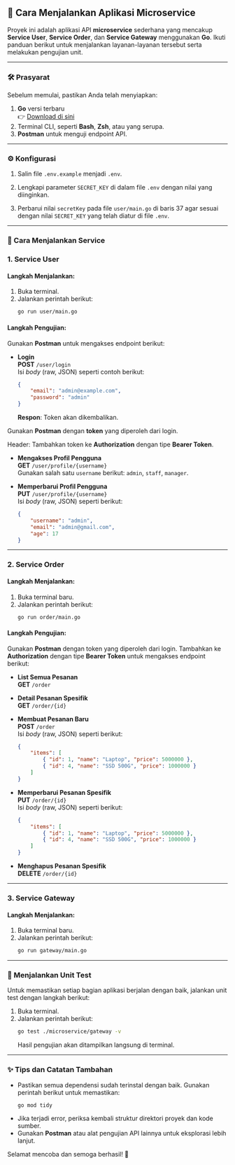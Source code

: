
## 📄 Cara Menjalankan Aplikasi Microservice

Proyek ini adalah aplikasi API **microservice** sederhana yang mencakup **Service User**, **Service Order**, dan **Service Gateway** menggunakan **Go**. Ikuti panduan berikut untuk menjalankan layanan-layanan tersebut serta melakukan pengujian unit.

---

### 🛠️ Prasyarat

Sebelum memulai, pastikan Anda telah menyiapkan:

1. **Go** versi terbaru  
   👉 [Download di sini](https://go.dev/dl/)
2. Terminal CLI, seperti **Bash**, **Zsh**, atau yang serupa.
3. **Postman** untuk menguji endpoint API.

---

### ⚙️ Konfigurasi

1. Salin file ``.env.example`` menjadi ``.env``.

2. Lengkapi parameter ``SECRET_KEY`` di dalam file ``.env`` dengan nilai yang diinginkan.

3. Perbarui nilai ``secretKey`` pada file ``user/main.go`` di baris 37 agar sesuai dengan nilai ``SECRET_KEY`` yang telah diatur di file ``.env``.

---

### 🚀 Cara Menjalankan Service

### 1. Service User

#### Langkah Menjalankan:

1. Buka terminal.
2. Jalankan perintah berikut:
   ```bash
   go run user/main.go
   ```

#### Langkah Pengujian:

Gunakan **Postman** untuk mengakses endpoint berikut:

- **Login**  
  **POST** `/user/login`  
  Isi *body* (raw, JSON) seperti contoh berikut:

  ```json
  {
      "email": "admin@example.com",
      "password": "admin"
  }
  ```

  **Respon**: Token akan dikembalikan.

Gunakan **Postman** dengan **token** yang diperoleh dari login. 

Header: Tambahkan token ke **Authorization** dengan tipe **Bearer Token**.  

- **Mengakses Profil Pengguna**  
  **GET** `/user/profile/{username}`  
  Gunakan salah satu `username` berikut: `admin`, `staff`, `manager`.

- **Memperbarui Profil Pengguna**  
  **PUT** `/user/profile/{username}`  
  Isi *body* (raw, JSON) seperti berikut:

  ```json
  {
      "username": "admin",
      "email": "admin@gmail.com",
      "age": 17
  }
  ```

---

### 2. Service Order

#### Langkah Menjalankan:

1. Buka terminal baru.
2. Jalankan perintah berikut:
   ```bash
   go run order/main.go
   ```

#### Langkah Pengujian:

Gunakan **Postman** dengan token yang diperoleh dari login. Tambahkan ke **Authorization** dengan tipe **Bearer Token** untuk mengakses endpoint berikut:

- **List Semua Pesanan**  
  **GET** `/order`

- **Detail Pesanan Spesifik**  
  **GET** `/order/{id}`

- **Membuat Pesanan Baru**  
  **POST** `/order`  
  Isi *body* (raw, JSON) seperti berikut:

  ```json
  {
      "items": [
          { "id": 1, "name": "Laptop", "price": 5000000 },
          { "id": 4, "name": "SSD 500G", "price": 1000000 }
      ]
  }
  ```

- **Memperbarui Pesanan Spesifik**  
  **PUT** `/order/{id}`  
  Isi *body* (raw, JSON) seperti berikut:

  ```json
  {
      "items": [
          { "id": 1, "name": "Laptop", "price": 5000000 },
          { "id": 4, "name": "SSD 500G", "price": 1000000 }
      ]
  }
  ```

- **Menghapus Pesanan Spesifik**  
  **DELETE** `/order/{id}`

---

### 3. Service Gateway

#### Langkah Menjalankan:

1. Buka terminal baru.
2. Jalankan perintah berikut:
   ```bash
   go run gateway/main.go
   ```

---

### 🧪 Menjalankan Unit Test

Untuk memastikan setiap bagian aplikasi berjalan dengan baik, jalankan unit test dengan langkah berikut:

1. Buka terminal.
2. Jalankan perintah berikut:
   ```bash
   go test ./microservice/gateway -v
   ```
   Hasil pengujian akan ditampilkan langsung di terminal.

---

### ✨ Tips dan Catatan Tambahan

- Pastikan semua dependensi sudah terinstal dengan baik. Gunakan perintah berikut untuk memastikan:
  ```bash
  go mod tidy
  ```
- Jika terjadi error, periksa kembali struktur direktori proyek dan kode sumber.
- Gunakan **Postman** atau alat pengujian API lainnya untuk eksplorasi lebih lanjut.

Selamat mencoba dan semoga berhasil! 🚀
